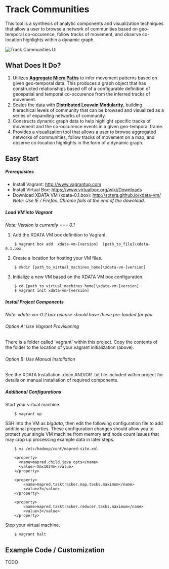 Track Communities
===================
This tool is a synthesis of analytic components and visualization techniques that allow a user to browse a network of communities based on geo-temporal co-occurence, follow tracks of movement, and observe co-location highlights within a dynamic graph.

![Track Communities UI](https://raw.githubusercontent.com/Sotera/track-communities/master/docs/track-communities-example.png)

## What Does It Do?
1. Utilizes **[Aggregate Micro Paths](http://sotera.github.io/aggregate-micro-paths/)** to infer movement patterns based on given geo-temporal data.  This produces a graph object that has constructed relationships based off of a configurable definition of geospatial and temporal co-occurence from the inferred tracks of movement.
2. Scales the data with **[Distributed Louvain Modularity](http://sotera.github.io/distributed-louvain-modularity/)**, building hierachical levels of community that can be browsed and visualized as a series of expanding networks of community.
3. Constructs dynamic graph data to help highlight specific tracks of movement and the co-occurence events in a given geo-temporal frame.
4. Provides a visualization tool that allows a user to browse aggregated networks of communities, follow tracks of movement on a map, and observe co-location highlights in the form of a dynamic graph.

## Easy Start

##### Prerequisites
*	Install Vagrant:                   http://www.vagrantup.com
*	Install Virtual Box:               https://www.virtualbox.org/wiki/Downloads
*	Download XDATA VM (xdata-0.1.box): http://sotera.github.io/xdata-vm/ <br/>
  _Note: Use IE / Firefox. Chrome fails at the end of the download._

##### Load VM into Vagrant
_Note: Version is currently === 0.1_


1. Add the XDATA VM box definition to Vagrant.
```
    $ vagrant box add  xdata-vm-[version]  [path_to_file]\xdata-0.1.box
```
2. Create a location for hosting your VM files.
```
    $ mkdir [path_to_virtual_machines_home]\xdata-vm-[version]
```
3. Initialize a new VM based on the XDATA VM box configuration.
```
    $ cd [path_to_virtual_machines_home]\xdata-vm-[version]
    $ vagrant init xdata-vm-[version]
```
##### Install Project Components

_Note: xdata-vm-0.2.box release should have these pre-loaded for you._

###### Option A: Use Vagrant Provisioning
There is a folder called 'vagrant' within this project.  Copy the contents of the folder to the location of your vagrant initialization (above).

###### Option B: Use Manual Installation
See the XDATA Installation .docx AND/OR .txt file included within project for details on manual installation of required components.

##### Additional Configurations

Start your virtual machine.
```    
    $ vagrant up
```
SSH into the VM as _bigdata_, then edit the following configuration file to add additional properties.  These configuration changes should allow you to protect your single VM machine from memory and node count issues that may crop up processing example data in later steps.
```
    $ vi /etc/hadoop/conf/mapred-site.xml
    
    <property>
      <name>mapred.child.java.opts</name>
      <value>-Xmx1024m</value>
    </property>

    <property>
        <name>mapred.tasktracker.map.tasks.maximum</name>
        <value>3</value>
    </property>
    
    <property>
        <name>mapred.tasktracker.reducer.tasks.maximum</name>
        <value>3</value>
    </property>

```
Stop your virtual machine.
```
    $ vagrant halt
```

## Example Code / Customization
TODO

